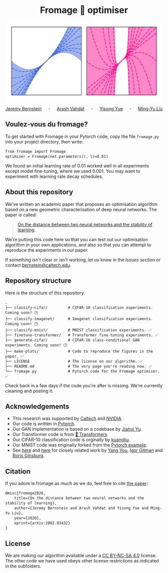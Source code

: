 <h1 align="center">
Fromage 🧀 optimiser
</h1>

<p align="center">
  <img src="make-plots/cover.png" width="500"/>
</p>

<p align="center">
  <a href="https://jeremybernste.in" target="_blank">Jeremy&nbsp;Bernstein</a> &emsp; <b>&middot;</b> &emsp;
  <a href="http://latentspace.cc/arash_vahdat/" target="_blank">Arash&nbsp;Vahdat</a> &emsp; <b>&middot;</b> &emsp;
  <a href="http://www.yisongyue.com" target="_blank">Yisong&nbsp;Yue</a> &emsp; <b>&middot;</b> &emsp;
  <a href="http://mingyuliu.net/" target="_blank">Ming&#8209;Yu&nbsp;Liu</a>
</p>

## Voulez-vous du fromage?

To get started with Fromage in your Pytorch code, copy the file `fromage.py` into your project directory, then write:
```
from fromage import Fromage
optimizer = Fromage(net.parameters(), lr=0.01)
```
We found an initial learning rate of 0.01 worked well in all experiments except model fine-tuning, where we used 0.001. You may want to experiment with learning rate decay schedules.

## About this repository

We've written an academic paper that proposes an optimisation algorithm based on a new geometric characterisation of deep neural networks. The paper is called:

> [On the distance between two neural networks and the stability of learning](https://arxiv.org/abs/2002.03432).

We're putting this code here so that you can test out our optimisation algorithm in your own applications, and also so that you can attempt to reproduce the experiments in our paper.

If something isn't clear or isn't working, let us know in the *Issues section* or contact [bernstein@caltech.edu](mailto:bernstein@caltech.edu).

## Repository structure

Here is the structure of this repository.

    .
    ├── classify-cifar/         # CIFAR-10 classification experiments. Coming soon! 🕒
    ├── classify-imagenet/      # Imagenet classification experiments. Coming soon! 🕒
    ├── classify-mnist/         # MNIST classification experiments. ✅
    ├── finetune-transformer/   # Transformer fine-tuning experiments. ✅
    ├── generate-cifar/         # CIFAR-10 class-conditional GAN experiments. Coming soon! 🕒
    ├── make-plots/             # Code to reproduce the figures in the paper. ✅
    ├── LICENSE                 # The license on our algorithm. ✅
    ├── README.md               # The very page you're reading now. ✅
    └── fromage.py              # Pytorch code for the Fromage optimiser. ✅
    
Check back in a few days if the code you're after is missing. We're currently cleaning and posting it.

## Acknowledgements

- This research was supported by [Caltech](https://www.caltech.edu/) and [NVIDIA](https://www.nvidia.com/).
- Our code is written in [Pytorch](https://pytorch.org/).
- Our GAN implementation is based on a codebase by [Jiahui Yu](http://jiahuiyu.com/).
- Our Transformer code is from [🤗 Transformers](https://github.com/huggingface/transformers).
- Our CIFAR-10 classification code is orginally by [kuangliu](https://github.com/kuangliu/pytorch-cifar).
- Our MNIST code was originally forked from the [Pytorch example](https://github.com/pytorch/examples/tree/master/mnist).
- See [here](https://arxiv.org/abs/1708.03888) and [here](https://people.eecs.berkeley.edu/~youyang/publications/batch32k.pdf) for closely related work by [Yang You](https://people.eecs.berkeley.edu/~youyang/), [Igor Gitman](https://scholar.google.com/citations?user=8r9aWLIAAAAJ&hl=en) and [Boris Ginsburg](https://scholar.google.com/citations?user=7BRYaGcAAAAJ&hl=nl).

## Citation

If you adore le fromage as much as we do, feel free to cite [the paper](https://arxiv.org/abs/2002.03432):

```
@misc{fromage2020,
    title={On the distance between two neural networks and the stability of learning},
    author={Jeremy Bernstein and Arash Vahdat and Yisong Yue and Ming-Yu Liu},
    year={2020},
    eprint={arXiv:2002.03432}
}
```

## License

We are making our algorithm available under a [CC BY-NC-SA 4.0](https://creativecommons.org/licenses/by-nc-sa/4.0/) license. The other code we have used obeys other license restrictions as indicated in the subfolders.
